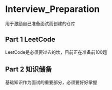 # Interview_Preparation
用于激励自己准备面试而创建的仓库
## Part 1 LeetCode
LeetCode是必须要过去的坎，目前正在准备前100题
## Part 2 知识储备
基础知识作为面试的重要部分，必须要好好掌握
